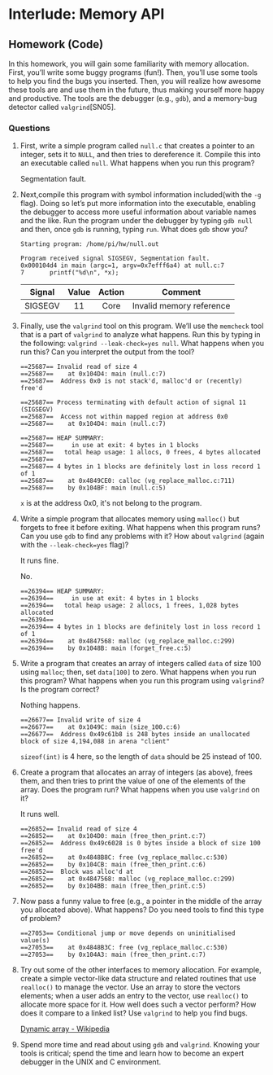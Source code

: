 # Interlude: Memory API

## Homework (Code)

In this homework, you will gain some familiarity with memory allocation. First, you’ll write some buggy programs (fun!). Then, you’ll use some tools to help you find the bugs you inserted. Then, you will realize how awesome these tools are and use them in the future, thus making yourself more happy and productive. The tools are the debugger (e.g., `gdb`), and a memory-bug detector called `valgrind`[SN05].

### Questions

1. First, write a simple program called `null.c` that creates a pointer to an integer, sets it to `NULL`, and then tries to dereference it. Compile this into an executable called `null`. What happens when you run this program?

    Segmentation fault.

2. Next,compile this program with symbol information included(with the `-g` flag). Doing so let’s put more information into the executable, enabling the debugger to access more useful information about variable names and the like. Run the program under the debugger by typing `gdb null` and then, once `gdb` is running, typing `run`. What does `gdb` show you?

    ```
    Starting program: /home/pi/hw/null.out 

    Program received signal SIGSEGV, Segmentation fault.
    0x000104d4 in main (argc=1, argv=0x7efff6a4) at null.c:7
    7	    printf("%d\n", *x);
    ```

    |Signal | Value | Action |Comment                 |
    | ----- |:-----:|:------:|:----------------------:|
    |SIGSEGV| 11    | Core   |Invalid memory reference|

3. Finally, use the `valgrind` tool on this program. We’ll use the `memcheck` tool that is a part of `valgrind` to analyze what happens. Run this by typing in the following: `valgrind --leak-check=yes null`. What happens when you run this? Can you interpret the output from the tool?

    ```
    ==25687== Invalid read of size 4
    ==25687==    at 0x104D4: main (null.c:7)
    ==25687==  Address 0x0 is not stack'd, malloc'd or (recently) free'd

    ==25687== Process terminating with default action of signal 11 (SIGSEGV)
    ==25687==  Access not within mapped region at address 0x0
    ==25687==    at 0x104D4: main (null.c:7)

    ==25687== HEAP SUMMARY:
    ==25687==     in use at exit: 4 bytes in 1 blocks
    ==25687==   total heap usage: 1 allocs, 0 frees, 4 bytes allocated
    ==25687== 
    ==25687== 4 bytes in 1 blocks are definitely lost in loss record 1 of 1
    ==25687==    at 0x4849CE0: calloc (vg_replace_malloc.c:711)
    ==25687==    by 0x104BF: main (null.c:5)
    ```

    `x` is at the address 0x0, it's not belong to the program.

4. Write a simple program that allocates memory using `malloc()` but forgets to free it before exiting. What happens when this program runs? Can you use `gdb` to find any problems with it? How about `valgrind` (again with the `--leak-check=yes` flag)?

    It runs fine.

    No.

    ```
    ==26394== HEAP SUMMARY:
    ==26394==     in use at exit: 4 bytes in 1 blocks
    ==26394==   total heap usage: 2 allocs, 1 frees, 1,028 bytes allocated
    ==26394== 
    ==26394== 4 bytes in 1 blocks are definitely lost in loss record 1 of 1
    ==26394==    at 0x4847568: malloc (vg_replace_malloc.c:299)
    ==26394==    by 0x1048B: main (forget_free.c:5)
    ```

5. Write a program that creates an array of integers called `data` of size 100 using `malloc`; then, set `data[100]` to zero. What happens when you run this program? What happens when you run this program using `valgrind`? Is the program correct?

    Nothing happens.

    ```
    ==26677== Invalid write of size 4
    ==26677==    at 0x1049C: main (size_100.c:6)
    ==26677==  Address 0x49c61b8 is 248 bytes inside an unallocated block of size 4,194,088 in arena "client"
    ```

    `sizeof(int)` is 4 here, so the length of `data` should be 25 instead of 100.

6. Create a program that allocates an array of integers (as above), frees them, and then tries to print the value of one of the elements of the array. Does the program run? What happens when you use `valgrind` on it?

    It runs well.

    ```
    ==26852== Invalid read of size 4
    ==26852==    at 0x104D0: main (free_then_print.c:7)
    ==26852==  Address 0x49c6028 is 0 bytes inside a block of size 100 free'd
    ==26852==    at 0x4848B8C: free (vg_replace_malloc.c:530)
    ==26852==    by 0x104CB: main (free_then_print.c:6)
    ==26852==  Block was alloc'd at
    ==26852==    at 0x4847568: malloc (vg_replace_malloc.c:299)
    ==26852==    by 0x104BB: main (free_then_print.c:5)
    ```
7. Now pass a funny value to free (e.g., a pointer in the middle of the array you allocated above). What happens? Do you need tools to find this type of problem?

    ```
    ==27053== Conditional jump or move depends on uninitialised value(s)
    ==27053==    at 0x4848B3C: free (vg_replace_malloc.c:530)
    ==27053==    by 0x104A3: main (free_then_print.c:7)
    ```
8. Try out some of the other interfaces to memory allocation. For example, create a simple vector-like data structure and related routines that use `realloc()` to manage the vector. Use an array to store the vectors elements; when a user adds an entry to the vector, use `realloc()` to allocate more space for it. How well does such a vector perform? How does it compare to a linked list? Use `valgrind` to help you find bugs.

    [Dynamic array - Wikipedia](https://en.wikipedia.org/wiki/Dynamic_array#Performance)

9. Spend more time and read about using `gdb` and `valgrind`. Knowing your tools is critical; spend the time and learn how to become an expert debugger in the UNIX and C environment.
